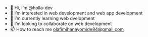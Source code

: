 - 👋 Hi, I’m @holla-dev
- 👀 I’m interested in web development and web app development
- 🌱 I’m currently learning web dvelopment 
- 💞️ I’m looking to collaborate on web development 
- 📫 How to reach me olafimihanayomide84@gmail.com

<!---
holla-dev/holla-dev is a ✨ special ✨ repository because its `README.md` (this file) appears on your GitHub profile.
You can click the Preview link to take a look at your changes.
--->
